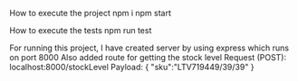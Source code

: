 How to execute the project
npm i
npm start

How to execute the tests
npm run test

For running this project, I have created server by using express which runs on port 8000
Also added route for getting the stock level
Request (POST): localhost:8000/stockLevel
Payload: { "sku":"LTV719449/39/39" }

